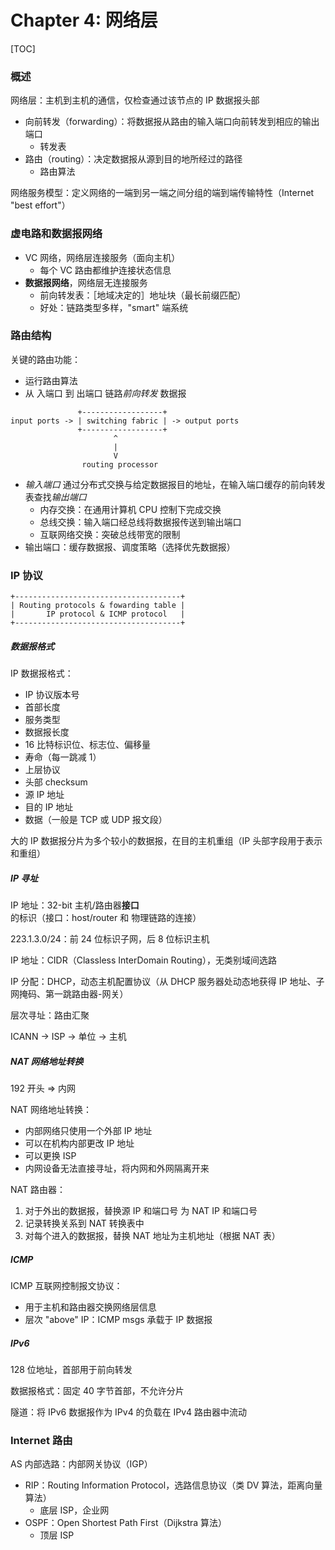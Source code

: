 # Chapter 4: 网络层

[TOC]

### 概述

网络层：主机到主机的通信，仅检查通过该节点的 IP 数据报头部

* 向前转发（forwarding）：将数据报从路由的输入端口向前转发到相应的输出端口
  * 转发表
* 路由（routing）：决定数据报从源到目的地所经过的路径
  * 路由算法

网络服务模型：定义网络的一端到另一端之间分组的端到端传输特性（Internet "best effort"）

### 虚电路和数据报网络

* VC 网络，网络层连接服务（面向主机）
  * 每个 VC 路由都维护连接状态信息
* **数据报网络**，网络层无连接服务
  * 前向转发表：［地域决定的］地址块（最长前缀匹配）
  * 好处：链路类型多样，"smart" 端系统

### 路由结构

关键的路由功能：

* 运行路由算法
* 从 入端口 到 出端口 链路*前向转发* 数据报

```
               +------------------+
input ports -> | switching fabric | -> output ports
               +------------------+
                       ^
                       |
                       V
                routing processor
```

* *输入端口* 通过分布式交换与给定数据报目的地址，在输入端口缓存的前向转发表查找*输出端口*
  * 内存交换：在通用计算机 CPU 控制下完成交换
  * 总线交换：输入端口经总线将数据报传送到输出端口
  * 互联网络交换：突破总线带宽的限制
* 输出端口：缓存数据报、调度策略（选择优先数据报）

### IP 协议

```
+-------------------------------------+
| Routing protocols & fowarding table |
|       IP protocol & ICMP protocol   |
+-------------------------------------+
```

##### 数据报格式

IP 数据报格式：

* IP 协议版本号
* 首部长度
* 服务类型
* 数据报长度
* 16 比特标识位、标志位、偏移量
* 寿命（每一跳减 1）
* 上层协议
* 头部 checksum
* 源 IP 地址
* 目的 IP 地址
* 数据（一般是 TCP 或 UDP 报文段）

大的 IP 数据报分片为多个较小的数据报，在目的主机重组（IP 头部字段用于表示和重组）

##### IP 寻址

IP 地址：32-bit 主机/路由器**接口**的标识（接口：host/router 和 物理链路的连接）

223.1.3.0/24：前 24 位标识子网，后 8 位标识主机

IP 地址：CIDR（Classless InterDomain Routing），无类别域间选路

IP 分配：DHCP，动态主机配置协议（从 DHCP 服务器处动态地获得 IP 地址、子网掩码、第一跳路由器-网关）

层次寻址：路由汇聚

ICANN -> ISP -> 单位 -> 主机

##### NAT 网络地址转换

192 开头 => 内网

NAT 网络地址转换：

* 内部网络只使用一个外部 IP 地址
* 可以在机构内部更改 IP 地址
* 可以更换 ISP
* 内网设备无法直接寻址，将内网和外网隔离开来

NAT 路由器：

1. 对于外出的数据报，替换源 IP 和端口号 为 NAT IP 和端口号
1. 记录转换关系到 NAT 转换表中
1. 对每个进入的数据报，替换 NAT 地址为主机地址（根据 NAT 表）

##### ICMP

ICMP 互联网控制报文协议：

* 用于主机和路由器交换网络层信息
* 层次 "above" IP：ICMP msgs 承载于 IP 数据报

##### IPv6

128 位地址，首部用于前向转发

数据报格式：固定 40 字节首部，不允许分片

隧道：将 IPv6 数据报作为 IPv4 的负载在 IPv4 路由器中流动

### Internet 路由

AS 内部选路：内部网关协议（IGP）

* RIP：Routing Information Protocol，选路信息协议（类 DV 算法，距离向量算法）
  * 底层 ISP，企业网
* OSPF：Open Shortest Path First（Dijkstra 算法）
  * 顶层 ISP

